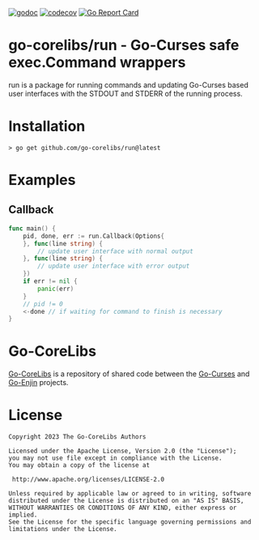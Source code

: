 [![godoc](https://img.shields.io/badge/godoc-reference-blue.svg)](https://pkg.go.dev/github.com/go-corelibs/run)
[![codecov](https://codecov.io/gh/go-corelibs/run/graph/badge.svg?token=)](https://codecov.io/gh/go-corelibs/run)
[![Go Report Card](https://goreportcard.com/badge/github.com/go-corelibs/run)](https://goreportcard.com/report/github.com/go-corelibs/run)

# go-corelibs/run - Go-Curses safe exec.Command wrappers

run is a package for running commands and updating Go-Curses based
user interfaces with the STDOUT and STDERR of the running process.

# Installation

``` shell
> go get github.com/go-corelibs/run@latest
```

# Examples

## Callback

``` go
func main() {
    pid, done, err := run.Callback(Options{
    }, func(line string) {
        // update user interface with normal output
    }, func(line string) {
        // update user interface with error output
    })
    if err != nil {
        panic(err)
    }
    // pid != 0
    <-done // if waiting for command to finish is necessary
}
```

# Go-CoreLibs

[Go-CoreLibs] is a repository of shared code between the [Go-Curses] and
[Go-Enjin] projects.

# License

```
Copyright 2023 The Go-CoreLibs Authors

Licensed under the Apache License, Version 2.0 (the "License");
you may not use file except in compliance with the License.
You may obtain a copy of the license at

 http://www.apache.org/licenses/LICENSE-2.0

Unless required by applicable law or agreed to in writing, software
distributed under the License is distributed on an "AS IS" BASIS,
WITHOUT WARRANTIES OR CONDITIONS OF ANY KIND, either express or implied.
See the License for the specific language governing permissions and
limitations under the License.
```

[Go-CoreLibs]: https://github.com/go-corelibs
[Go-Curses]: https://github.com/go-curses
[Go-Enjin]: https://github.com/go-enjin

